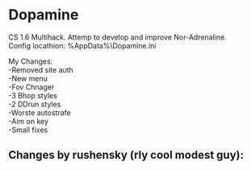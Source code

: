 # Dopamine
CS 1.6 Multihack. Attemp to develop and improve Nor-Adrenaline.<br>
Config locathion: %AppData%\Dopamine.ini<br>

My Changes:<br>
-Removed site auth<br>
-New menu<br>
-Fov Chnager<br>
-3 Bhop styles<br>
-2 DDrun styles<br>
-Worste autostrafe<br>
-Aim on key<br>
-Small fixes<br>

Changes by rushensky (rly cool modest guy):
-
